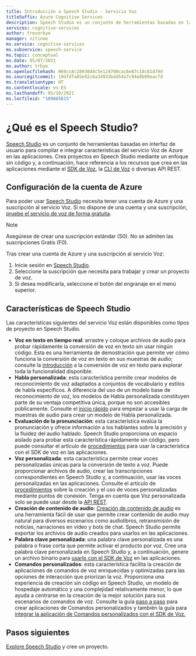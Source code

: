 ```yaml
---
title: Introducción a Speech Studio - Servicio Voz
titleSuffix: Azure Cognitive Services
description: Speech Studio es un conjunto de herramientas basadas en la interfaz de usuario para compilar e integrar características del servicio Voz de Azure en las aplicaciones.
services: cognitive-services
author: trevorbye
manager: nitinme
ms.service: cognitive-services
ms.subservice: speech-service
ms.topic: conceptual
ms.date: 05/07/2021
ms.author: trbye
ms.openlocfilehash: 069cc8c28930d4c5e124700cac8e07c18c81d79d
ms.sourcegitcommit: 19dfdfa85e92c6a34933bdd54a7c94e8b00eacfd
ms.translationtype: HT
ms.contentlocale: es-ES
ms.lasthandoff: 05/10/2021
ms.locfileid: "109665615"
---
```

# <a name="what-is-speech-studio"></a>¿Qué es el Speech Studio?

[Speech Studio](https://speech.microsoft.com) es un conjunto de herramientas basadas en interfaz de usuario para compilar e integrar características del servicio Voz de Azure en las aplicaciones. Crea proyectos en Speech Studio mediante un enfoque sin código y, a continuación, hace referencia a los recursos que crea en las aplicaciones mediante el [SDK de Voz](speech-sdk.md), la [CLI de Voz](spx-overview.md) o diversas API REST.

## <a name="set-up-your-azure-account"></a>Configuración de la cuenta de Azure

Para poder usar [Speech Studio](https://speech.microsoft.com) necesita tener una cuenta de Azure y una suscripción al servicio Voz. Si no dispone de una cuenta y una suscripción, [pruebe el servicio de voz de forma gratuita](overview.md#try-the-speech-service-for-free).

> [!NOTE]
> Asegúrese de crear una suscripción estándar (S0). No se admiten las suscripciones Gratis (F0).

Tras crear una cuenta de Azure y una suscripción al servicio Voz:

1. Inicie sesión en [Speech Studio](https://speech.microsoft.com).
1. Seleccione la suscripción que necesita para trabajar y crear un proyecto de voz.
1. Si desea modificarla, seleccione el botón del engranaje en el menú superior.

## <a name="speech-studio-features"></a>Características de Speech Studio

Las características siguientes del servicio Voz están disponibles como tipos de proyecto en Speech Studio.

* **Voz en texto en tiempo real**: arrastre y coloque archivos de audio para probar rápidamente la conversión de voz en texto sin usar ningún código. Esta es una herramienta de demostración que permite ver cómo funciona la conversión de voz en texto en sus muestras de audio; consulte la [introducción](speech-to-text.md) a la conversión de voz en texto para explorar toda la funcionalidad disponible.
* **Habla personalizada**: esta característica permite crear modelos de reconocimiento de voz adaptados a conjuntos de vocabulario y estilos de habla específicos. A diferencia del uso de un modelo base de reconocimiento de voz, los modelos de Habla personalizada constituyen parte de su ventaja competitiva única, porque no son accesibles públicamente. Consulte el [inicio rápido](how-to-custom-speech-test-and-train.md) para empezar a usar la carga de muestras de audio para crear un modelo de Habla personalizada.
* **Evaluación de la pronunciación**: esta característica evalúa la pronunciación y ofrece información a los hablantes sobre la precisión y la fluidez del audio hablado. Speech Studio proporciona un espacio aislado para probar esta característica rápidamente sin código, pero puede consultar el artículo de [procedimientos](how-to-pronunciation-assessment.md) para usar la característica con el SDK de voz en las aplicaciones.
* **Voz personalizada**: esta característica permite crear voces personalizadas únicas para la conversión de texto a voz. Puede proporcionar archivos de audio, crear las transcripciones correspondientes en Speech Studio y, a continuación, usar las voces personalizadas en las aplicaciones. Consulte el artículo de [procedimientos](how-to-custom-voice-create-voice.md) sobre la creación y el uso de voces personalizadas mediante puntos de conexión. Tenga en cuenta que Voz personalizada solo se puede usar desde la [API REST](rest-text-to-speech.md).
* **Creación de contenido de audio**: [Creación de contenido de audio](how-to-audio-content-creation.md) es una herramienta fácil de usar que permite crear contenido de audio muy natural para diversos escenarios como audiolibros, retransmisión de noticias, narraciones en vídeo y bots de chat. Speech Studio permite exportar los archivos de audio creados para usarlos en las aplicaciones.
* **Palabra clave personalizada**: una palabra clave personalizada es una palabra o frase corta que permite activar el producto por voz. Cree una palabra clave personalizada en Speech Studio y, a continuación, genere un archivo binario para [usarlo con el SDK de Voz](custom-keyword-basics.md) en las aplicaciones.
* **Comandos personalizados**: esta característica facilita la creación de aplicaciones de comandos de voz enriquecidas y optimizadas para las opciones de interacción que priorizan la voz. Proporciona una experiencia de creación sin código en Speech Studio, un modelo de hospedaje automático y una complejidad relativamente menor, lo que ayuda a centrarse en la creación de la mejor solución para sus escenarios de comandos de voz. Consulte la guía [paso a paso](how-to-develop-custom-commands-application.md) para crear aplicaciones de Comandos personalizados y también la guía para [integrar la aplicación de Comandos personalizados con el SDK de Voz.](how-to-custom-commands-setup-speech-sdk.md)

## <a name="next-steps"></a>Pasos siguientes

[Explore Speech Studio](https://speech.microsoft.com) y cree un proyecto.




